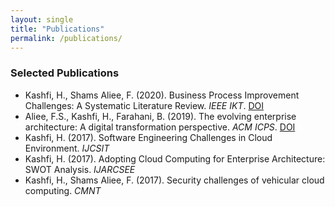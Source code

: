 ```yaml
---
layout: single
title: "Publications"
permalink: /publications/
---
```


### Selected Publications

- Kashfi, H., Shams Aliee, F. (2020). Business Process Improvement Challenges: A Systematic Literature Review. *IEEE IKT*. [DOI](https://doi.org/10.1109/IKT51791.2020.9345637)  
- Aliee, F.S., Kashfi, H., Farahani, B. (2019). The evolving enterprise architecture: A digital transformation perspective. *ACM ICPS*. [DOI](https://doi.org/10.1145/3312614.3312651)  
- Kashfi, H. (2017). Software Engineering Challenges in Cloud Environment. *IJCSIT*  
- Kashfi, H. (2017). Adopting Cloud Computing for Enterprise Architecture: SWOT Analysis. *IJARCSEE*  
- Kashfi, H., Shams Aliee, F. (2017). Security challenges of vehicular cloud computing. *CMNT*  
